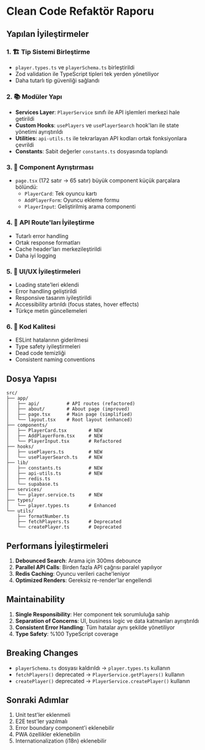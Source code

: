 # Clean Code Refaktör Raporu

## Yapılan İyileştirmeler

### 1. 🏗️ Tip Sistemi Birleştirme
- `player.types.ts` ve `playerSchema.ts` birleştirildi
- Zod validation ile TypeScript tipleri tek yerden yönetiliyor
- Daha tutarlı tip güvenliği sağlandı

### 2. 📚 Modüler Yapı
- **Services Layer**: `PlayerService` sınıfı ile API işlemleri merkezi hale getirildi
- **Custom Hooks**: `usePlayers` ve `usePlayerSearch` hook'ları ile state yönetimi ayrıştırıldı
- **Utilities**: `api-utils.ts` ile tekrarlayan API kodları ortak fonksiyonlara çevrildi
- **Constants**: Sabit değerler `constants.ts` dosyasında toplandı

### 3. 🧩 Component Ayrıştırması
- `page.tsx` (172 satır → 65 satır) büyük component küçük parçalara bölündü:
  - `PlayerCard`: Tek oyuncu kartı
  - `AddPlayerForm`: Oyuncu ekleme formu
  - `PlayerInput`: Geliştirilmiş arama componenti

### 4. 🔧 API Route'ları İyileştirme
- Tutarlı error handling
- Ortak response formatları
- Cache header'ları merkezileştirildi
- Daha iyi logging

### 5. 📱 UI/UX İyileştirmeleri
- Loading state'leri eklendi
- Error handling geliştirildi
- Responsive tasarım iyileştirildi
- Accessibility artırıldı (focus states, hover effects)
- Türkçe metin güncellemeleri

### 6. 🧪 Kod Kalitesi
- ESLint hatalarının giderilmesi
- Type safety iyileştirmeleri
- Dead code temizliği
- Consistent naming conventions

## Dosya Yapısı

```
src/
├── app/
│   ├── api/          # API routes (refactored)
│   ├── about/        # About page (improved)
│   ├── page.tsx      # Main page (simplified)
│   └── layout.tsx    # Root layout (enhanced)
├── components/
│   ├── PlayerCard.tsx        # NEW
│   ├── AddPlayerForm.tsx     # NEW
│   └── PlayerInput.tsx       # Refactored
├── hooks/
│   ├── usePlayers.ts         # NEW
│   └── usePlayerSearch.ts    # NEW
├── lib/
│   ├── constants.ts          # NEW
│   ├── api-utils.ts          # NEW
│   ├── redis.ts
│   └── supabase.ts
├── services/
│   └── player.service.ts     # NEW
├── types/
│   └── player.types.ts       # Enhanced
└── utils/
    ├── formatNumber.ts
    ├── fetchPlayers.ts       # Deprecated
    └── createPlayer.ts       # Deprecated
```

## Performans İyileştirmeleri

1. **Debounced Search**: Arama için 300ms debounce
2. **Parallel API Calls**: Birden fazla API çağrısı paralel yapılıyor
3. **Redis Caching**: Oyuncu verileri cache'leniyor
4. **Optimized Renders**: Gereksiz re-render'lar engellendi

## Maintainability

1. **Single Responsibility**: Her component tek sorumluluğa sahip
2. **Separation of Concerns**: UI, business logic ve data katmanları ayrıştırıldı
3. **Consistent Error Handling**: Tüm hatalar aynı şekilde yönetiliyor
4. **Type Safety**: %100 TypeScript coverage

## Breaking Changes

- `playerSchema.ts` dosyası kaldırıldı → `player.types.ts` kullanın
- `fetchPlayers()` deprecated → `PlayerService.getPlayers()` kullanın
- `createPlayer()` deprecated → `PlayerService.createPlayer()` kullanın

## Sonraki Adımlar

1. Unit test'ler eklenmeli
2. E2E test'ler yazılmalı
3. Error boundary component'i eklenebilir
4. PWA özellikler eklenebilin
5. Internationalization (i18n) eklenebilir 